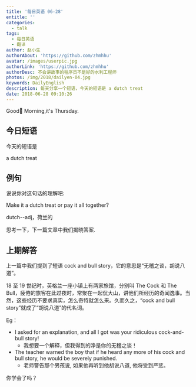 ```yaml
---
title: '每日英语 06-28'
entitle: ''
categories:
  - talk
tags:
  - 每日英语
  - 翻译
author: 赵小生
authorAbout: 'https://github.com/zhmhhu'
avatar: /images/userpic.jpg
authorLink: 'https://github.com/zhmhhu'
authorDesc: 不会讲故事的程序员不是好的水利工程师
photos: /img/2018/dailyen-04.jpg
keywords: DailyEnglish
description: 每天分享一个短语，今天的短语是 a dutch treat
date: 2018-06-28 09:10:26
---
```


Good Morning,it's Thursday. 

## 今日短语

今天的短语是

a dutch treat

## 例句

说说你对这句话的理解吧:

Make it a dutch treat or pay it all together?

dutch--adj，荷兰的

思考一下，下一篇文章中我们揭晓答案.

## 上期解答

上一篇中我们提到了短语 cock and bull story，它的意思是“无稽之谈，胡说八道”。
 
18 至 19 世纪时，英格兰一座小镇上有两家旅馆，分别叫 The Cock 和 The Bull，疲倦的旅客在此过夜时，常聚在一起侃大山，讲他们所经历的奇闻逸事。当然，这些经历不要求真实，怎么奇特就怎么来。久而久之，“cock and bull story”就成了“胡说八道”的代名词。

Eg：
-  I asked for an explanation, and all I got was your ridiculous cock-and-bull story!
   -  我想要一个解释，但我得到的净是你的无稽之谈！
-  The teacher warned the boy that if he heard any more of his cock and bull story, he would be severely punished.
   -  老师警告那个男孩说, 如果他再听到他胡说八道, 他将受到严惩。

你学会了吗？
